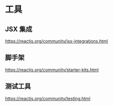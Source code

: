 # 工具

## JSX 集成

https://reactjs.org/community/jsx-integrations.html

## 脚手架

https://reactjs.org/community/starter-kits.html

## 测试工具

https://reactjs.org/community/testing.html
